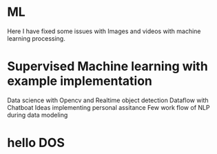 # ML
Here I have fixed some issues with Images and videos with machine learning processing.
# Supervised Machine learning with example implementation 
Data science with Opencv and Realtime object detection 
Dataflow with Chatboat Ideas implementing personal assitance
Few work flow of NLP during data modeling 

#  hello DOS
